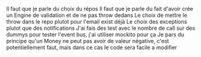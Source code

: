 Il faut que je parle du choix du répos
Il faut que je parle du fait d'avoir crée un Engine de validation et de ne pas throw dedans
Le choix de mettre le throw dans le repo plutot pour l'email exist déjà
Le choix des exceptions plutot que des notifications
J'ai fais des test avec le nombre de call sur des dummys pour tester l'event bus, j'ai utiliser mockito pour ça
Je pars du principe qu'un Money ne peut pas avoir de valeur négative, c'est potentiellement faut, mais dans ce cas le code sera facile a modifier